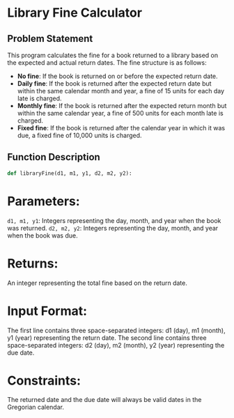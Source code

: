 # Library Fine Calculator

## Problem Statement

This program calculates the fine for a book returned to a library based on the expected and actual return dates. The fine structure is as follows:

- **No fine**: If the book is returned on or before the expected return date.
- **Daily fine**: If the book is returned after the expected return date but within the same calendar month and year, a fine of 15 units for each day late is charged.
- **Monthly fine**: If the book is returned after the expected return month but within the same calendar year, a fine of 500 units for each month late is charged.
- **Fixed fine**: If the book is returned after the calendar year in which it was due, a fixed fine of 10,000 units is charged.

## Function Description

```python
def libraryFine(d1, m1, y1, d2, m2, y2):
```
# Parameters:
`d1, m1, y1`: Integers representing the day, month, and year when the book was returned.
`d2, m2, y2`: Integers representing the day, month, and year when the book was due.
# Returns:
An integer representing the total fine based on the return date.
# Input Format:
The first line contains three space-separated integers: d1 (day), m1 (month), y1 (year) representing the return date.
The second line contains three space-separated integers: d2 (day), m2 (month), y2 (year) representing the due date.
# Constraints:
The returned date and the due date will always be valid dates in the Gregorian calendar.
